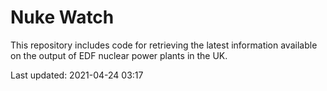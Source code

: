 # Nuke Watch

This repository includes code for retrieving the latest information available on the output of EDF nuclear power plants in the UK.

Last updated: 2021-04-24 03:17